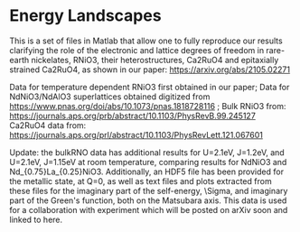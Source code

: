 # Energy Landscapes

This is a set of files in Matlab that allow one to fully reproduce our results clarifying the role of the electronic and lattice degrees of freedom in rare-earth nickelates, RNiO3, their heterostructures, Ca2RuO4 and epitaxially strained Ca2RuO4, as shown in our paper: https://arxiv.org/abs/2105.02271 

Data for temperature dependent RNiO3 first obtained in our paper; 
Data for NdNiO3/NdAlO3 superlattices obtained digitized from https://www.pnas.org/doi/abs/10.1073/pnas.1818728116 ; 
Bulk RNiO3 from: https://journals.aps.org/prb/abstract/10.1103/PhysRevB.99.245127  
Ca2RuO4 data from: https://journals.aps.org/prl/abstract/10.1103/PhysRevLett.121.067601 


Update: the bulkRNO data has additional results for U=2.1eV, J=1.2eV, and U=2.1eV, J=1.15eV at room temperature, comparing results for NdNiO3 and Nd_{0.75}La_{0.25}NiO3. Additionally, an HDF5 file has been provided for the metallic state, at Q=0, as well as text files and plots extracted from these files for the imaginary part of the self-energy, \Sigma, and imaginary part of the Green's function, both on the Matsubara axis. This data is used for a collaboration with experiment which will be posted on arXiv soon and linked to here.
